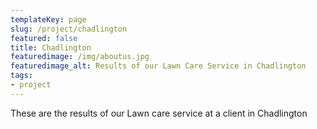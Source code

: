 ```yaml
---
templateKey: page
slug: /project/chadlington
featured: false
title: Chadlington
featuredimage: /img/aboutus.jpg
featuredimage_alt: Results of our Lawn Care Service in Chadlington
tags:
- project
---
```

These are the results of our Lawn care service at a client in Chadlington


